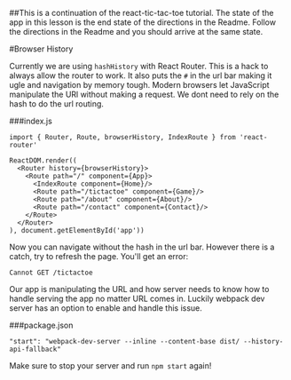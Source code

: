 ##This is a continuation of the react-tic-tac-toe tutorial. The state of the app in this lesson is the end state of the directions in the Readme. Follow the directions in the Readme and you should arrive at the same state.


#Browser History

Currently we are using `hashHistory` with React Router.  This is a hack to always
allow the router to work.  It also puts the `#` in the url bar making it ugle and
navigation by memory tough. Modern browsers let JavaScript manipulate the URl
without making a request.  We dont need to rely on the hash to do the url routing.

###index.js
```
import { Router, Route, browserHistory, IndexRoute } from 'react-router'

ReactDOM.render((
  <Router history={browserHistory}>
    <Route path="/" component={App}>
      <IndexRoute component={Home}/>
      <Route path="/tictactoe" component={Game}/>
      <Route path="/about" component={About}/>
      <Route path="/contact" component={Contact}/>
    </Route>
  </Router>
), document.getElementById('app'))
```


Now you can navigate without the hash in the url bar.  However there is a catch, try
to refresh the page.  You'll get an error:

```
Cannot GET /tictactoe
```

Our app is manipulating the URL and how server needs to know how to handle serving
the app no matter URL comes in.  Luckily webpack dev server has an option to enable
and handle this issue.

###package.json
```
"start": "webpack-dev-server --inline --content-base dist/ --history-api-fallback"
```

Make sure to stop your server and run `npm start` again!

